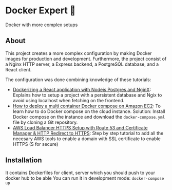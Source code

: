 # Docker Expert 🥇

Docker with more complex setups

## About

This project creates a more complex configuration by making Docker images for production and development. Furthermore, the project consist of a Nginx HTTP server, a Express backend, a PostgreSQL database, and a React client.

The configuration was done combining knowledge of these tutorials:

- [Dockerizing a React application with Nodejs Postgres and NginX](https://www.youtube.com/watch?v=-pTel5FojAQ&t=35s): Explains how to setup a project with a persistent database and Ngix to avoid using localhost when fetching on the frontend.
- [How to deploy a multi container Docker compose on Amazon EC2](https://everythingdevops.dev/how-to-deploy-a-multi-container-docker-compose-application-on-amazon-ec2/): To learn how to do Docker compose on the cloud instance. Solution: Install Docker compose on the instance and download the `docker-compose.yml` file by cloning a Git repository.
- [AWS Load Balancer HTTPS Setup with Route 53 and Certificate Manager & HTTP Redirect to HTTPS](https://www.youtube.com/watch?v=JQP96EjRM98): Step by step tutorial to add all the necesary AWS tools to enable a domain with SSL certificate to enable HTTPS (S for secure)

## Installation

It contains Dockerfiles for client, server which you should push to your docker hub to be able
You can run it in development mode: `docker-compose up`
